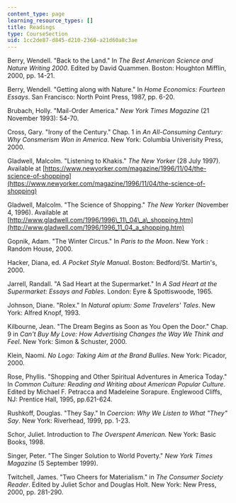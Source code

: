 ```yaml
---
content_type: page
learning_resource_types: []
title: Readings
type: CourseSection
uid: 1cc2de87-d845-d210-2360-a21d60a8c3ae
---
```


Berry, Wendell. "Back to the Land." In _The Best American Science and Nature Writing 2000_. Edited by David Quammen. Boston: Houghton Mifflin, 2000, pp. 14-21.

Berry, Wendell. "Getting along with Nature." In _Home Economics: Fourteen Essays_. San Francisco: North Point Press, 1987, pp. 6-20.

Brubach, Holly. "Mail-Order America." _New York Times Magazine_ (21 November 1993): 54-70.

Cross, Gary. "Irony of the Century." Chap. 1 in _An All-Consuming Century: Why Consmerism Won in America_. New York: Columbia Univerisity Press, 2000.

Gladwell, Malcolm. "Listening to Khakis." _The New Yorker_ (28 July 1997). Available at [https://www.newyorker.com/magazine/1996/11/04/the-science-of-shopping](https://www.newyorker.com/magazine/1996/11/04/the-science-of-shopping)

Gladwell, Malcolm. "The Science of Shopping." _The New Yorker_ (November 4, 1996). Available at [http://www.gladwell.com/1996/1996\_11\_04\_a\_shopping.htm](http://www.gladwell.com/1996/1996_11_04_a_shopping.htm)

Gopnik, Adam. "The Winter Circus." In _Paris to the Moon_. New York : Random House, 2000.

Hacker, Diana, ed. _A Pocket Style Manual_. Boston: Bedford/St. Martin's, 2000.

Jarrell, Randall. "A Sad Heart at the Supermarket." In _A Sad Heart at the Supermarket: Essays and Fables_. London: Eyre & Spottiswoode, 1965.

Johnson, Diane. "Rolex." In _Natural opium: Some Travelers' Tales_. New York: Alfred Knopf, 1993.

Kilbourne, Jean. "The Dream Begins as Soon as You Open the Door." Chap. 9 in _Can't Buy My Love: How Advertising Changes the Way We Think and Feel_. New York: Simon & Schuster, 2000.

Klein, Naomi. _No Logo: Taking Aim at the Brand Bullies_. New York: Picador, 2000.

Rose, Phyllis. "Shopping and Other Spiritual Adventures in America Today." In _Common Culture: Reading and Writing about American Popular Culture_. Edited by Michael F. Petracca and Madeleine Sorapure. Englewood Cliffs, NJ: Prentice Hall, 1995, pp.621-624.

Rushkoff, Douglas. "They Say." In _Coercion: Why We Listen to What "They" Say_. New York: Riverhead, 1999, pp. 1-23.

Schor, Juliet. Introduction to _The Overspent American._ New York: Basic Books, 1998.

Singer, Peter. "The Singer Solution to World Poverty." _New York Times Magazine_ (5 September 1999).

Twitchell, James. "Two Cheers for Materialism." in _The Consumer Society Reader_. Edited by Juliet Schor and Douglas Holt. New York: New Press, 2000, pp. 281-290.